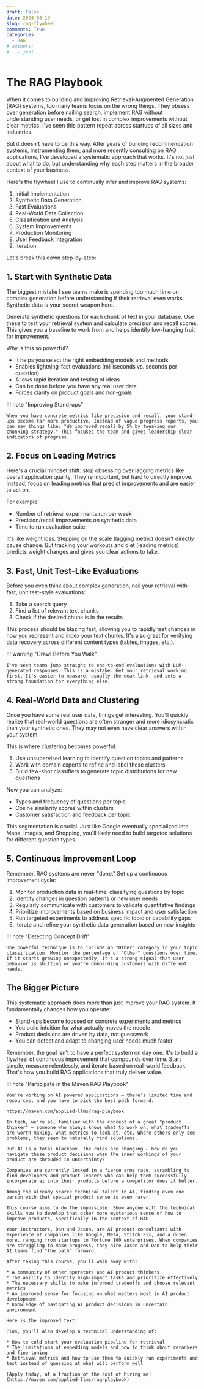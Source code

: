 ```yaml
---
draft: False
date: 2024-08-19
slug: rag-flywheel
comments: True
categories:
  - RAG
# authors:
#   - jxnl
---
```


# The RAG Playbook

When it comes to building and improving Retrieval-Augmented Generation (RAG) systems, too many teams focus on the wrong things. They obsess over generation before nailing search, implement RAG without understanding user needs, or get lost in complex improvements without clear metrics. I've seen this pattern repeat across startups of all sizes and industries.

But it doesn't have to be this way. After years of building recommendation systems, instrumenting them, and more recently consulting on RAG applications, I've developed a systematic approach that works. It's not just about what to do, but understanding why each step matters in the broader context of your business.

Here's the flywheel I use to continually infer and improve RAG systems:

1. Initial Implementation
2. Synthetic Data Generation
3. Fast Evaluations
4. Real-World Data Collection
5. Classification and Analysis
6. System Improvements
7. Production Monitoring
8. User Feedback Integration
9. Iteration

Let's break this down step-by-step:

<!-- more -->

## 1. Start with Synthetic Data

The biggest mistake I see teams make is spending too much time on complex generation before understanding if their retrieval even works. Synthetic data is your secret weapon here.

Generate synthetic questions for each chunk of text in your database. Use these to test your retrieval system and calculate precision and recall scores. This gives you a baseline to work from and helps identify low-hanging fruit for improvement.

Why is this so powerful?

- It helps you select the right embedding models and methods
- Enables lightning-fast evaluations (milliseconds vs. seconds per question)
- Allows rapid iteration and testing of ideas
- Can be done before you have any real user data
- Forces clarity on product goals and non-goals

!!! note "Improving Stand-ups"

    When you have concrete metrics like precision and recall, your stand-ups become far more productive. Instead of vague progress reports, you can say things like: "We improved recall by 5% by tweaking our chunking strategy." This focuses the team and gives leadership clear indicators of progress.

## 2. Focus on Leading Metrics

Here's a crucial mindset shift: stop obsessing over lagging metrics like overall application quality. They're important, but hard to directly improve. Instead, focus on leading metrics that predict improvements and are easier to act on.

For example:

- Number of retrieval experiments run per week
- Precision/recall improvements on synthetic data
- Time to run evaluation suite

It's like weight loss. Stepping on the scale (lagging metric) doesn't directly cause change. But tracking your workouts and diet (leading metrics) predicts weight changes and gives you clear actions to take.

## 3. Fast, Unit Test-Like Evaluations

Before you even think about complex generation, nail your retrieval with fast, unit test-style evaluations:

1. Take a search query
2. Find a list of relevant text chunks
3. Check if the desired chunk is in the results

This process should be blazing fast, allowing you to rapidly test changes in how you represent and index your text chunks. It's also great for verifying data recovery across different content types (tables, images, etc.).

!!! warning "Crawl Before You Walk"

    I've seen teams jump straight to end-to-end evaluations with LLM-generated responses. This is a mistake. Get your retrieval working first. It's easier to measure, usually the weak link, and sets a strong foundation for everything else.

## 4. Real-World Data and Clustering

Once you have some real user data, things get interesting. You'll quickly realize that real-world questions are often stranger and more idiosyncratic than your synthetic ones. They may not even have clear answers within your system.

This is where clustering becomes powerful:

1. Use unsupervised learning to identify question topics and patterns
2. Work with domain experts to refine and label these clusters
3. Build few-shot classifiers to generate topic distributions for new questions

Now you can analyze:

- Types and frequency of questions per topic
- Cosine similarity scores within clusters
- Customer satisfaction and feedback per topic

This segmentation is crucial. Just like Google eventually specialized into Maps, Images, and Shopping, you'll likely need to build targeted solutions for different question types.

## 5. Continuous Improvement Loop

Remember, RAG systems are never "done." Set up a continuous improvement cycle:

1. Monitor production data in real-time, classifying questions by topic
2. Identify changes in question patterns or new user needs
3. Regularly communicate with customers to validate quantitative findings
4. Prioritize improvements based on business impact and user satisfaction
5. Run targeted experiments to address specific topic or capability gaps
6. Iterate and refine your synthetic data generation based on new insights

!!! note "Detecting Concept Drift"

    One powerful technique is to include an "Other" category in your topic classification. Monitor the percentage of "Other" questions over time. If it starts growing unexpectedly, it's a strong signal that user behavior is shifting or you're onboarding customers with different needs.

## The Bigger Picture

This systematic approach does more than just improve your RAG system. It fundamentally changes how you operate:

- Stand-ups become focused on concrete experiments and metrics
- You build intuition for what actually moves the needle
- Product decisions are driven by data, not guesswork
- You can detect and adapt to changing user needs much faster

Remember, the goal isn't to have a perfect system on day one. It's to build a flywheel of continuous improvement that compounds over time. Start simple, measure relentlessly, and iterate based on real-world feedback. That's how you build RAG applications that truly deliver value.


!!! note "Participate in the Maven RAG Playbook"
  
    You're working on AI powered applications – there's limited time and resources, and you have to pick the best path forward.

    https://maven.com/applied-llms/rag-playbook

    In tech, we're all familiar with the concept of a great "product thinker" – someone who always knows what to work on, what tradeoffs are worth making, what metrics to look at, etc. Where others only see problems, they seem to naturally find solutions.

    But AI is a total blackbox. The rules are changing – how do you navigate these product decisions when the inner workings of your product are shrouded in uncertainty?

    Companies are currently locked in a fierce arms race, scrambling to find developers and product leaders who can help them successfully incorporate ai into their products before a competitor does it better.

    Among the already scarce technical talent in AI, finding even one person with that special product sense is even rarer.

    This course aims to do the impossible: Show anyone with the technical skills how to develop that other more mysterious sense of how to improve products, specifically in the context of RAG.

    Your instructors, Dan and Jason, are AI product consultants with experience at companies like Google, Meta, Stitch Fix, and a dozen more, ranging from startups to Fortune 100 enterprises. When companies are struggling to make progress, they hire Jason and Dan to help their AI teams find "the path" forward.

    After taking this course, you'll walk away with:

    * A community of other operators and AI product thinkers
    * The ability to identify high-impact tasks and prioritize effectively
    * The necessary skills to make informed tradeoffs and choose relevant metrics
    * An improved sense for focusing on what matters most in AI product development
    * Knowledge of navigating AI product decisions in uncertain environment

    Here is the improved text:

    Plus, you'll also develop a technical understanding of:

    * How to cold start your evaluation pipeline for retrieval
    * The limitations of embedding models and how to think about rerankers and fine-tuning
    * Retrieval metrics and how to use them to quickly run experiments and test instead of guessing at what will perform well

    [Apply today, at a fraction of the cost of hiring me](https://maven.com/applied-llms/rag-playbook)